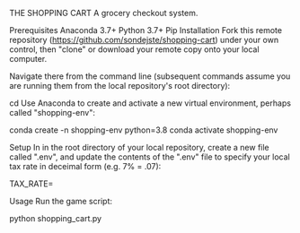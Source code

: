 THE SHOPPING CART
A grocery checkout system.

Prerequisites
Anaconda 3.7+
Python 3.7+
Pip
Installation
Fork this remote repository (https://github.com/sondejste/shopping-cart) under your own control, then "clone" or download your remote copy onto your local computer.

Navigate there from the command line (subsequent commands assume you are running them from the local repository's root directory):

cd 
Use Anaconda to create and activate a new virtual environment, perhaps called "shopping-env":

conda create -n shopping-env python=3.8
conda activate shopping-env

Setup
In in the root directory of your local repository, create a new file called ".env", and update the contents of the ".env" file to specify your local tax rate in deceimal form (e.g. 7% = .07):

TAX_RATE=

Usage
Run the game script:

python shopping_cart.py